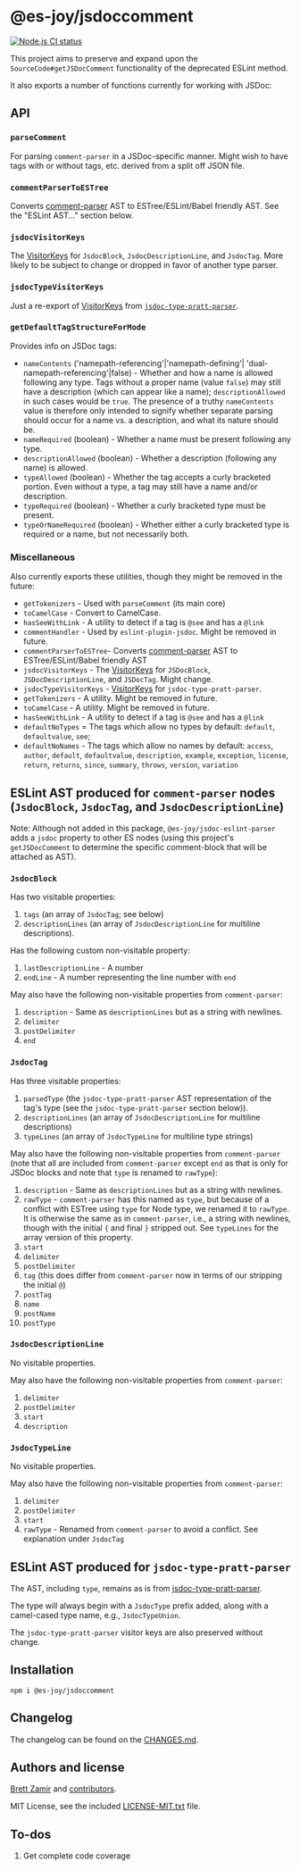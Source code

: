 # @es-joy/jsdoccomment

[![Node.js CI status](https://github.com/brettz9/getJSDocComment/workflows/Node.js%20CI/badge.svg)](https://github.com/brettz9/getJSDocComment/actions)

This project aims to preserve and expand upon the
`SourceCode#getJSDocComment` functionality of the deprecated ESLint method.

It also exports a number of functions currently for working with JSDoc:

## API

### `parseComment`

For parsing `comment-parser` in a JSDoc-specific manner.
Might wish to have tags with or without tags, etc. derived from a split off
JSON file.

### `commentParserToESTree`

Converts [comment-parser](https://github.com/syavorsky/comment-parser)
AST to ESTree/ESLint/Babel friendly AST. See the "ESLint AST..." section below.

### `jsdocVisitorKeys`

The [VisitorKeys](https://github.com/eslint/eslint-visitor-keys)
for `JsdocBlock`, `JsdocDescriptionLine`, and `JsdocTag`. More likely to be
subject to change or dropped in favor of another type parser.

### `jsdocTypeVisitorKeys`

Just a re-export of [VisitorKeys](https://github.com/eslint/eslint-visitor-keys)
from [`jsdoc-type-pratt-parser`](https://github.com/simonseyock/jsdoc-type-pratt-parser/).

### `getDefaultTagStructureForMode`

Provides info on JSDoc tags:

- `nameContents` ('namepath-referencing'|'namepath-defining'|
    'dual-namepath-referencing'|false) - Whether and how a name is allowed
    following any type. Tags without a proper name (value `false`) may still
    have a description (which can appear like a name); `descriptionAllowed`
    in such cases would be `true`.
    The presence of a truthy `nameContents` value is therefore only intended
    to signify whether separate parsing should occur for a name vs. a
    description, and what its nature should be.
- `nameRequired` (boolean) - Whether a name must be present following any type.
- `descriptionAllowed` (boolean) - Whether a description (following any name)
    is allowed.
- `typeAllowed` (boolean) - Whether the tag accepts a curly bracketed portion.
    Even without a type, a tag may still have a name and/or description.
- `typeRequired` (boolean) - Whether a curly bracketed type must be present.
- `typeOrNameRequired` (boolean) - Whether either a curly bracketed type is
    required or a name, but not necessarily both.

### Miscellaneous

Also currently exports these utilities, though they might be removed in the
future:

- `getTokenizers` - Used with `parseComment` (its main core)
- `toCamelCase` - Convert to CamelCase.
- `hasSeeWithLink` - A utility to detect if a tag is `@see` and has a `@link`
- `commentHandler` - Used by `eslint-plugin-jsdoc`. Might be removed in future.
- `commentParserToESTree`- Converts [comment-parser](https://github.com/syavorsky/comment-parser)
    AST to ESTree/ESLint/Babel friendly AST
- `jsdocVisitorKeys` - The [VisitorKeys](https://github.com/eslint/eslint-visitor-keys)
    for `JSDocBlock`, `JSDocDescriptionLine`, and `JSDocTag`. Might change.
- `jsdocTypeVisitorKeys` - [VisitorKeys](https://github.com/eslint/eslint-visitor-keys)
    for `jsdoc-type-pratt-parser`.
- `getTokenizers` - A utility. Might be removed in future.
- `toCamelCase` - A utility. Might be removed in future.
- `hasSeeWithLink` - A utility to detect if a tag is `@see` and has a `@link`
- `defaultNoTypes` = The tags which allow no types by default:
    `default`, `defaultvalue`, `see`;
- `defaultNoNames` - The tags which allow no names by default:
    `access`, `author`, `default`, `defaultvalue`, `description`, `example`,
    `exception`, `license`, `return`, `returns`, `since`, `summary`, `throws`,
    `version`, `variation`

## ESLint AST produced for `comment-parser` nodes (`JsdocBlock`, `JsdocTag`, and `JsdocDescriptionLine`)

Note: Although not added in this package, `@es-joy/jsdoc-eslint-parser` adds
a `jsdoc` property to other ES nodes (using this project's `getJSDocComment`
to determine the specific comment-block that will be attached as AST).

### `JsdocBlock`

Has two visitable properties:

1. `tags` (an array of `JsdocTag`; see below)
2. `descriptionLines` (an array of `JsdocDescriptionLine` for multiline
    descriptions).

Has the following custom non-visitable property:

1. `lastDescriptionLine` - A number
2. `endLine` - A number representing the line number with `end`

May also have the following non-visitable properties from `comment-parser`:

1. `description` - Same as `descriptionLines` but as a string with newlines.
2. `delimiter`
3. `postDelimiter`
4. `end`

### `JsdocTag`

Has three visitable properties:

1. `parsedType` (the `jsdoc-type-pratt-parser` AST representation of the tag's
    type (see the `jsdoc-type-pratt-parser` section below)).
2. `descriptionLines` (an array of `JsdocDescriptionLine` for multiline
    descriptions)
3. `typeLines` (an array of `JsdocTypeLine` for multiline type strings)

May also have the following non-visitable properties from `comment-parser`
(note that all are included from `comment-parser` except `end` as that is only
for JSDoc blocks and note that `type` is renamed to `rawType`):

1. `description` - Same as `descriptionLines` but as a string with newlines.
2. `rawType` - `comment-parser` has this named as `type`, but because of a
    conflict with ESTree using `type` for Node type, we renamed it to
    `rawType`. It is otherwise the same as in `comment-parser`, i.e., a string
    with newlines, though with the initial `{` and final `}` stripped out.
    See `typeLines` for the array version of this property.
3. `start`
4. `delimiter`
5. `postDelimiter`
6. `tag` (this does differ from `comment-parser` now in terms of our stripping
    the initial `@`)
7. `postTag`
8. `name`
9. `postName`
10. `postType`

### `JsdocDescriptionLine`

No visitable properties.

May also have the following non-visitable properties from `comment-parser`:

1. `delimiter`
2. `postDelimiter`
3. `start`
4. `description`

### `JsdocTypeLine`

No visitable properties.

May also have the following non-visitable properties from `comment-parser`:

1. `delimiter`
2. `postDelimiter`
3. `start`
4. `rawType` - Renamed from `comment-parser` to avoid a conflict. See
    explanation under `JsdocTag`

## ESLint AST produced for `jsdoc-type-pratt-parser`

The AST, including `type`, remains as is from [jsdoc-type-pratt-parser](https://github.com/simonseyock/jsdoc-type-pratt-parser/).

The type will always begin with a `JsdocType` prefix added, along with a
camel-cased type name, e.g., `JsdocTypeUnion`.

The `jsdoc-type-pratt-parser` visitor keys are also preserved without change.

## Installation

```shell
npm i @es-joy/jsdoccomment
```

## Changelog

The changelog can be found on the [CHANGES.md](./CHANGES.md).
<!--## Contributing

Everyone is welcome to contribute. Please take a moment to review the [contributing guidelines](CONTRIBUTING.md).
-->
## Authors and license

[Brett Zamir](http://brett-zamir.me/) and
[contributors](https://github.com/es-joy/jsdoc-eslint-parser/graphs/contributors).

MIT License, see the included [LICENSE-MIT.txt](LICENSE-MIT.txt) file.

## To-dos

1. Get complete code coverage
